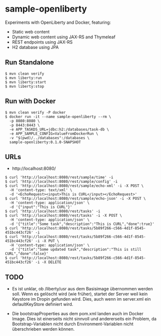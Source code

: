 # sample-openliberty

Experiments with OpenLiberty and Docker, featuring:

- Static web content
- Dynamic web content using JAX-RS and Thymeleaf
- REST endpoints using JAX-RS 
- H2 database using JPA

## Run Standalone

~~~
$ mvn clean verify
$ mvn liberty:run
$ mvn liberty:start
$ mvn liberty:stop
~~~

## Run with Docker

~~~
$ mvn clean verify -P docker
$ docker run -it --name sample-openliberty --rm \
  -p 8080:8080 \
  -p 8443:8443 \
  -e APP_TASKDS_URL=jdbc:h2:/databases/task-db \
  -e APP_SAMPLE_CONFIG=ValueFromDockerRun \
  -v "$(pwd)/../databases":/databases \
  sample-openliberty:0.1.0-SNAPSHOT
~~~

## URLs

- http://localhost:8080/

~~~
$ curl 'http://localhost:8080/rest/sample/time' -i
$ curl 'http://localhost:8080/rest/sample/config' -i
$ curl 'http://localhost:8080/rest/sample/echo-xml' -i -X POST \
  -H 'content-type: text/xml' \
  -d '<EchoRequest><input>This is CURL</input></EchoRequest>'
$ curl 'http://localhost:8080/rest/sample/echo-json' -i -X POST \
  -H 'content-type: application/json' \
  -d '{"input":"This is CURL"}'
$ curl 'http://localhost:8080/rest/tasks' -i
$ curl 'http://localhost:8080/rest/tasks' -i -X POST \
  -H 'content-type: application/json' \
  -d '{"title":"Some task","description":"This is CURL","done":true}'
$ curl 'http://localhost:8080/rest/tasks/5b89f266-c566-4d1f-8545-451bc443cf26' -i
$ curl 'http://localhost:8080/rest/tasks/5b89f266-c566-4d1f-8545-451bc443cf26' -i -X PUT \
  -H 'content-type: application/json' \
  -d '{"title":"Some updated task","description":"This is still CURL","done":false}'
$ curl 'http://localhost:8080/rest/tasks/5b89f266-c566-4d1f-8545-451bc443cf26' -i -X DELETE
~~~

## TODO

- Es ist unklar, ob /liberty/usr aus dem Basisimage übernommen werden soll.
  Wenn es gelöscht wird (wie früher), startet der Server weil kein Keystore im Dropin gefunden wird.
  Dies, auch wenn im server.xml ein defaultKeyStore definiert wird.

- Die bootstrapProperties aus dem pom.xml landen auch im Docker Image.
  Dies ist einerseits nicht sinnvoll und andererseits ein Problem, 
  da Bootstrap-Variablen nicht durch Environment-Variablen nicht überschrieben werden können.

